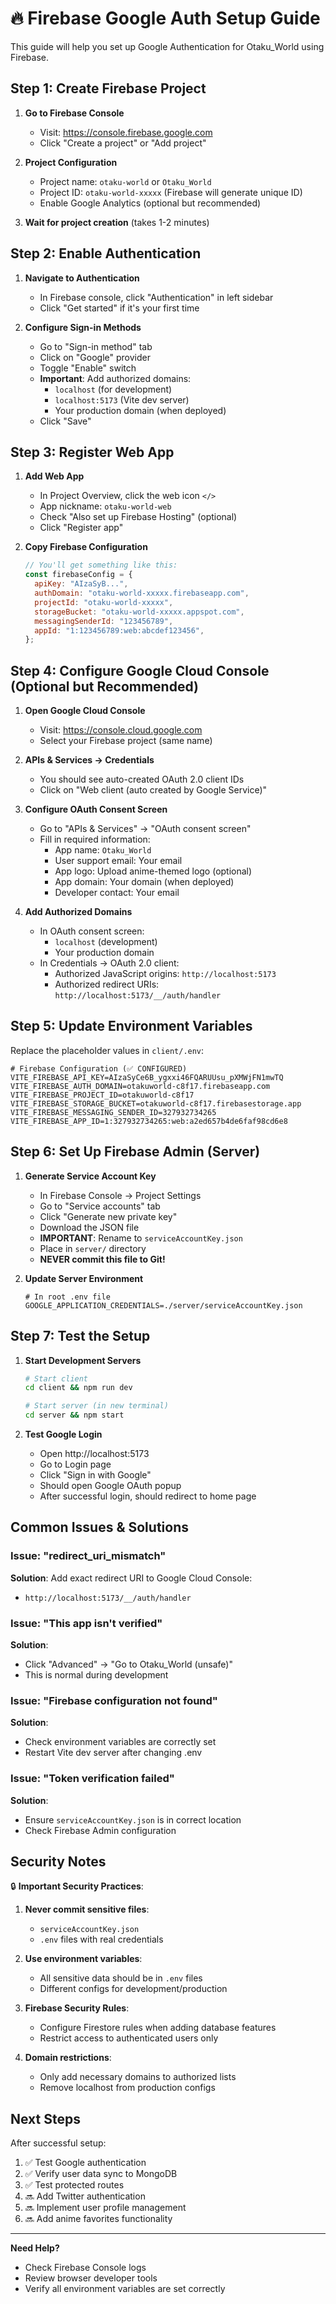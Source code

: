 # 🔥 Firebase Google Auth Setup Guide

This guide will help you set up Google Authentication for Otaku_World using Firebase.

## Step 1: Create Firebase Project

1. **Go to Firebase Console**

   - Visit: https://console.firebase.google.com
   - Click "Create a project" or "Add project"

2. **Project Configuration**

   - Project name: `otaku-world` or `Otaku_World`
   - Project ID: `otaku-world-xxxxx` (Firebase will generate unique ID)
   - Enable Google Analytics (optional but recommended)

3. **Wait for project creation** (takes 1-2 minutes)

## Step 2: Enable Authentication

1. **Navigate to Authentication**

   - In Firebase console, click "Authentication" in left sidebar
   - Click "Get started" if it's your first time

2. **Configure Sign-in Methods**
   - Go to "Sign-in method" tab
   - Click on "Google" provider
   - Toggle "Enable" switch
   - **Important**: Add authorized domains:
     - `localhost` (for development)
     - `localhost:5173` (Vite dev server)
     - Your production domain (when deployed)
   - Click "Save"

## Step 3: Register Web App

1. **Add Web App**

   - In Project Overview, click the web icon `</>`
   - App nickname: `otaku-world-web`
   - Check "Also set up Firebase Hosting" (optional)
   - Click "Register app"

2. **Copy Firebase Configuration**
   ```javascript
   // You'll get something like this:
   const firebaseConfig = {
     apiKey: "AIzaSyB...",
     authDomain: "otaku-world-xxxxx.firebaseapp.com",
     projectId: "otaku-world-xxxxx",
     storageBucket: "otaku-world-xxxxx.appspot.com",
     messagingSenderId: "123456789",
     appId: "1:123456789:web:abcdef123456",
   };
   ```

## Step 4: Configure Google Cloud Console (Optional but Recommended)

1. **Open Google Cloud Console**

   - Visit: https://console.cloud.google.com
   - Select your Firebase project (same name)

2. **APIs & Services → Credentials**

   - You should see auto-created OAuth 2.0 client IDs
   - Click on "Web client (auto created by Google Service)"

3. **Configure OAuth Consent Screen**

   - Go to "APIs & Services" → "OAuth consent screen"
   - Fill in required information:
     - App name: `Otaku_World`
     - User support email: Your email
     - App logo: Upload anime-themed logo (optional)
     - App domain: Your domain (when deployed)
     - Developer contact: Your email

4. **Add Authorized Domains**
   - In OAuth consent screen:
     - `localhost` (development)
     - Your production domain
   - In Credentials → OAuth 2.0 client:
     - Authorized JavaScript origins: `http://localhost:5173`
     - Authorized redirect URIs: `http://localhost:5173/__/auth/handler`

## Step 5: Update Environment Variables

Replace the placeholder values in `client/.env`:

```env
# Firebase Configuration (✅ CONFIGURED)
VITE_FIREBASE_API_KEY=AIzaSyCe6B_ygxxi46FQARUUsu_pXMWjFN1mwTQ
VITE_FIREBASE_AUTH_DOMAIN=otakuworld-c8f17.firebaseapp.com
VITE_FIREBASE_PROJECT_ID=otakuworld-c8f17
VITE_FIREBASE_STORAGE_BUCKET=otakuworld-c8f17.firebasestorage.app
VITE_FIREBASE_MESSAGING_SENDER_ID=327932734265
VITE_FIREBASE_APP_ID=1:327932734265:web:a2ed657b4de6faf98cd6e8
```

## Step 6: Set Up Firebase Admin (Server)

1. **Generate Service Account Key**

   - In Firebase Console → Project Settings
   - Go to "Service accounts" tab
   - Click "Generate new private key"
   - Download the JSON file
   - **IMPORTANT**: Rename to `serviceAccountKey.json`
   - Place in `server/` directory
   - **NEVER commit this file to Git!**

2. **Update Server Environment**
   ```env
   # In root .env file
   GOOGLE_APPLICATION_CREDENTIALS=./server/serviceAccountKey.json
   ```

## Step 7: Test the Setup

1. **Start Development Servers**

   ```bash
   # Start client
   cd client && npm run dev

   # Start server (in new terminal)
   cd server && npm start
   ```

2. **Test Google Login**
   - Open http://localhost:5173
   - Go to Login page
   - Click "Sign in with Google"
   - Should open Google OAuth popup
   - After successful login, should redirect to home page

## Common Issues & Solutions

### Issue: "redirect_uri_mismatch"

**Solution**: Add exact redirect URI to Google Cloud Console:

- `http://localhost:5173/__/auth/handler`

### Issue: "This app isn't verified"

**Solution**:

- Click "Advanced" → "Go to Otaku_World (unsafe)"
- This is normal during development

### Issue: "Firebase configuration not found"

**Solution**:

- Check environment variables are correctly set
- Restart Vite dev server after changing .env

### Issue: "Token verification failed"

**Solution**:

- Ensure `serviceAccountKey.json` is in correct location
- Check Firebase Admin configuration

## Security Notes

🔒 **Important Security Practices**:

1. **Never commit sensitive files**:

   - `serviceAccountKey.json`
   - `.env` files with real credentials

2. **Use environment variables**:

   - All sensitive data should be in `.env` files
   - Different configs for development/production

3. **Firebase Security Rules**:

   - Configure Firestore rules when adding database features
   - Restrict access to authenticated users only

4. **Domain restrictions**:
   - Only add necessary domains to authorized lists
   - Remove localhost from production configs

## Next Steps

After successful setup:

1. ✅ Test Google authentication
2. ✅ Verify user data sync to MongoDB
3. ✅ Test protected routes
4. 🔜 Add Twitter authentication
5. 🔜 Implement user profile management
6. 🔜 Add anime favorites functionality

---

**Need Help?**

- Check Firebase Console logs
- Review browser developer tools
- Verify all environment variables are set correctly
